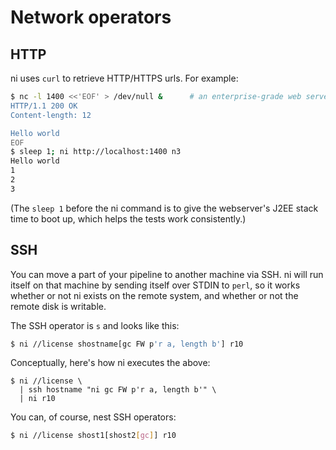 # Network operators
## HTTP
ni uses `curl` to retrieve HTTP/HTTPS urls. For example:

```bash
$ nc -l 1400 <<'EOF' > /dev/null &      # an enterprise-grade web server
HTTP/1.1 200 OK
Content-length: 12

Hello world
EOF
$ sleep 1; ni http://localhost:1400 n3
Hello world
1
2
3
```

(The `sleep 1` before the ni command is to give the webserver's J2EE stack time
to boot up, which helps the tests work consistently.)

## SSH
You can move a part of your pipeline to another machine via SSH. ni will run
itself on that machine by sending itself over STDIN to `perl`, so it works
whether or not ni exists on the remote system, and whether or not the remote
disk is writable.

The SSH operator is `s` and looks like this:

```sh
$ ni //license shostname[gc FW p'r a, length b'] r10
```

Conceptually, here's how ni executes the above:

```
$ ni //license \
  | ssh hostname "ni gc FW p'r a, length b'" \
  | ni r10
```

You can, of course, nest SSH operators:

```sh
$ ni //license shost1[shost2[gc]] r10
```
